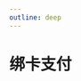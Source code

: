 ```yaml
---
outline: deep
---
```


<script lang="ts" setup>

import "./util/constants";

</script>

# 绑卡支付



<style lang="css">



</style>